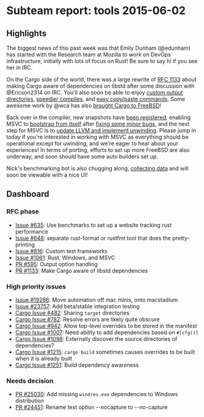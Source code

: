 # Subteam report: tools 2015-06-02

## Highlights

The biggest news of this past week was that Emily Dunham (@edunham) has started
with the Research team at Mozilla to work on DevOps infrastructure, initially
with lots of focus on Rust! Be sure to say hi if you see her in IRC.

On the Cargo side of the world, there was a large rewrite of [RFC
1133][rfc-1133] about making Cargo aware of dependencies on libstd after some
discussion with @Ericson2314 on IRC. You'll also soon be able to enjoy [custom
output directories][cargo-custom], [speedier compiles][cargo-speedy], and [easy
copy/paste commands][cargo-copy]. Some awesome work by @wca has also [brought
Cargo to FreeBSD][cargo-freebsd]!

Back over in the compiler, new snapshots have [been registered][pr-25790],
enabling MSVC to [bootstrap from itself][msvc-boot] after [fixing some minor
bugs][msvc-bugs], and the next step for MSVC is to [update LLVM and implement
unwinding][msvc-unwinding]. Please jump in today if you're interested in working
with MSVC as everything should be operational except for uwinding, and we're
eager to hear about your experiences! In terms of porting, efforts to set up
more FreeBSD are also underway, and soon should have some auto builders set up.

Nick's benchmarking bot is also chugging along, [collecting data][bench-data]
and will soon be viewable with a nice UI!

[cargo-custom]: https://github.com/rust-lang/cargo/pull/1657
[cargo-speedy]: https://github.com/rust-lang/cargo/pull/1668
[cargo-copy]: https://github.com/rust-lang/cargo/pull/1673
[cargo-freebsd]: https://github.com/rust-lang/cargo/pull/1674
[rfc-1133]: https://github.com/rust-lang/rfcs/pull/1133
[pr-25790]: https://github.com/rust-lang/rust/pull/25790
[msvc-boot]: https://github.com/rust-lang/rust-buildbot/commit/caedc4042
[msvc-bugs]: https://github.com/rust-lang/rust/pull/25848
[msvc-unwinding]: https://github.com/rust-lang/rust/issues/25869
[bench-data]: https://github.com/nrc/rustc-timing

## Dashboard

### RFC phase

- [Issue #635](https://github.com/rust-lang/rfcs/issues/635):
  Use benchmarks to set up a website tracking rust performance
- [Issue #648](https://github.com/rust-lang/rfcs/issues/648):
  separate rust-format or rustfmt tool that does the pretty-printing
- [Issue #816](https://github.com/rust-lang/rfcs/issues/816):
  Custom test frameworks
- [Issue #1061](https://github.com/rust-lang/rfcs/issues/1061):
  Rust, Windows, and MSVC
- [PR #595](https://github.com/rust-lang/rfcs/pull/595):
  Output option handling
- [PR #1133](https://github.com/rust-lang/rfcs/pull/1133):
  Make Cargo aware of libstd dependencies

### High priority issues

- [Issue #19286](https://github.com/rust-lang/rust/issues/19286):
  Move automation off mac minis, onto macstadium
- [Issue #23757](https://github.com/rust-lang/rust/issues/23757):
  Add beta/stable integration testing
- [Cargo Issue #482](https://github.com/rust-lang/cargo/issues/482):
  Sharing `target` directories
- [Cargo Issue #782](https://github.com/rust-lang/cargo/issues/782):
  Resolve errors are likely quite obscure
- [Cargo Issue #942](https://github.com/rust-lang/cargo/issues/942):
  Allow top-level overrides to be stored in the manifest
- [Cargo Issue #1007](https://github.com/rust-lang/cargo/issues/1007):
  Need ability to add dependencies based on `#[cfg()]`
- [Cargo Issue #1098](https://github.com/rust-lang/cargo/issues/1098):
  Externally discover the source directories of dependencies?
- [Cargo Issue #1215](https://github.com/rust-lang/cargo/issues/1215):
  `cargo build` sometimes causes overrides to be built when it is already built
- [Cargo Issue #1251](https://github.com/rust-lang/cargo/issues/1251):
  Build dependency awareness

### Needs decision

- [PR #25030](https://github.com/rust-lang/rust/pull/25030):
  Add missing `windres.exe` dependencies to Windows distribution
- [PR #24451](https://github.com/rust-lang/rust/pull/24451):
  Rename test option --nocapture to --no-capture
